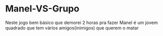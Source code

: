 # Manel-VS-Grupo
Neste jogo bem básico que demorei 2 horas pra fazer Manel é um jovem quadrado que tem vários amigos(inimigos) que querem o matar

